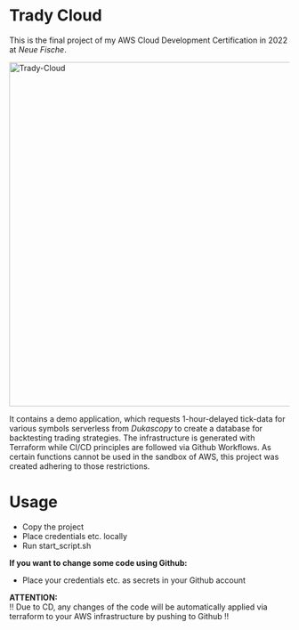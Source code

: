 # Trady Cloud

This is the final project of my AWS Cloud Development Certification in 2022 at *Neue Fische*.

<img width="619" alt="Trady-Cloud" src="https://github.com/irenepapaspyratos/trady-cloud-demo/assets/101578008/d711c67c-cc60-4d44-8b95-50e7503451dc">

It contains a demo application, which requests 1-hour-delayed tick-data for various symbols serverless from *Dukascopy* to create a database for backtesting trading strategies. The infrastructure is generated with Terraform while CI/CD principles are followed via Github Workflows. As certain functions cannot be used in the sandbox of AWS, this project was created adhering to those restrictions.

# Usage

- Copy the project
- Place credentials etc. locally
- Run start_script.sh

**If you want to change some code using Github:** 

- Place your credentials etc. as secrets in your Github account  

**ATTENTION:**   
!! Due to CD, any changes of the code will be automatically applied via terraform to your AWS infrastructure by pushing to Github !!
